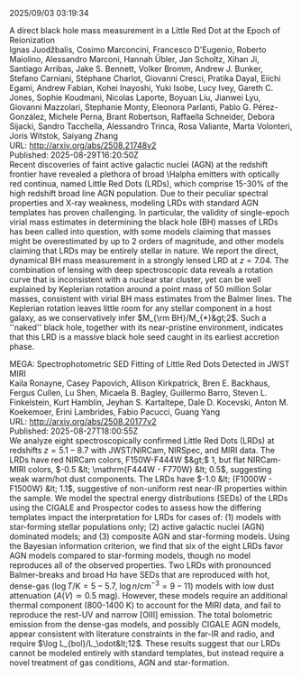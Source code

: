 2025/09/03 03:19:34  

A direct black hole mass measurement in a Little Red Dot at the Epoch of
  Reionization  
Ignas Juodžbalis, Cosimo Marconcini, Francesco D'Eugenio, Roberto Maiolino, Alessandro Marconi, Hannah Übler, Jan Scholtz, Xihan Ji, Santiago Arribas, Jake S. Bennett, Volker Bromm, Andrew J. Bunker, Stefano Carniani, Stéphane Charlot, Giovanni Cresci, Pratika Dayal, Eiichi Egami, Andrew Fabian, Kohei Inayoshi, Yuki Isobe, Lucy Ivey, Gareth C. Jones, Sophie Koudmani, Nicolas Laporte, Boyuan Liu, Jianwei Lyu, Giovanni Mazzolari, Stephanie Monty, Eleonora Parlanti, Pablo G. Pérez-González, Michele Perna, Brant Robertson, Raffaella Schneider, Debora Sijacki, Sandro Tacchella, Alessandro Trinca, Rosa Valiante, Marta Volonteri, Joris Witstok, Saiyang Zhang  
URL: http://arxiv.org/abs/2508.21748v2  
Published: 2025-08-29T16:20:50Z  
  Recent discoveries of faint active galactic nuclei (AGN) at the redshift frontier have revealed a plethora of broad \Halpha emitters with optically red continua, named Little Red Dots (LRDs), which comprise 15-30\% of the high redshift broad line AGN population. Due to their peculiar spectral properties and X-ray weakness, modeling LRDs with standard AGN templates has proven challenging. In particular, the validity of single-epoch virial mass estimates in determining the black hole (BH) masses of LRDs has been called into question, with some models claiming that masses might be overestimated by up to 2 orders of magnitude, and other models claiming that LRDs may be entirely stellar in nature. We report the direct, dynamical BH mass measurement in a strongly lensed LRD at $z = 7.04$. The combination of lensing with deep spectroscopic data reveals a rotation curve that is inconsistent with a nuclear star cluster, yet can be well explained by Keplerian rotation around a point mass of 50 million Solar masses, consistent with virial BH mass estimates from the Balmer lines. The Keplerian rotation leaves little room for any stellar component in a host galaxy, as we conservatively infer $M_{\rm BH}/M_{*}&gt;2$. Such a ''naked'' black hole, together with its near-pristine environment, indicates that this LRD is a massive black hole seed caught in its earliest accretion phase.   

MEGA: Spectrophotometric SED Fitting of Little Red Dots Detected in JWST
  MIRI  
Kaila Ronayne, Casey Papovich, Allison Kirkpatrick, Bren E. Backhaus, Fergus Cullen, Lu Shen, Micaela B. Bagley, Guillermo Barro, Steven L. Finkelstein, Kurt Hamblin, Jeyhan S. Kartaltepe, Dale D. Kocevski, Anton M. Koekemoer, Erini Lambrides, Fabio Pacucci, Guang Yang  
URL: http://arxiv.org/abs/2508.20177v2  
Published: 2025-08-27T18:00:55Z  
  We analyze eight spectroscopically confirmed Little Red Dots (LRDs) at redshifts $z = 5.1-8.7$ with JWST/NIRCam, NIRSpec, and MIRI data. The LRDs have red NIRCam colors, F150W-F444W $&gt;$ 1, but flat NIRCam-MIRI colors, $-0.5 &lt; \mathrm{F444W - F770W} &lt; 0.5$, suggesting weak warm/hot dust components. The LRDs have $-1.0 &lt; {F1000W - F1500W} &lt; 1.1$, suggestive of non-uniform rest near-IR properties within the sample. We model the spectral energy distributions (SEDs) of the LRDs using the CIGALE and Prospector codes to assess how the differing templates impact the interpretation for LRDs for cases of: (1) models with star-forming stellar populations only; (2) active galactic nuclei (AGN) dominated models; and (3) composite AGN and star-forming models. Using the Bayesian information criterion, we find that six of the eight LRDs favor AGN models compared to star-forming models, though no model reproduces all of the observed properties. Two LRDs with pronounced Balmer-breaks and broad H$\alpha$ have SEDs that are reproduced with hot, dense-gas ($\log T/\mathrm{K}=5-5.7$, $\log n/\mathrm{cm^{-3}} = 9-11$) models with low dust attenuation ($A(V)\simeq 0.5$ mag). However, these models require an additional thermal component (800-1400 K) to account for the MIRI data, and fail to reproduce the rest-UV and narrow [OIII] emission. The total bolometric emission from the dense-gas models, and possibly CIGALE AGN models, appear consistent with literature constraints in the far-IR and radio, and require $\log L_{bol}/L_\odot&lt;12$. These results suggest that our LRDs cannot be modeled entirely with standard templates, but instead require a novel treatment of gas conditions, AGN and star-formation.   

